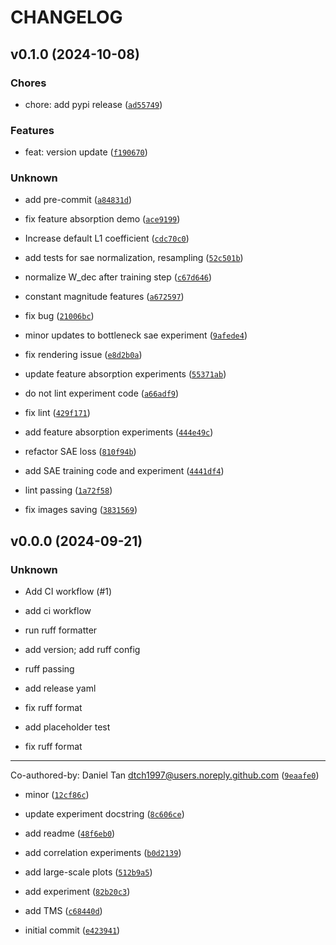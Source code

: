 # CHANGELOG


## v0.1.0 (2024-10-08)

### Chores

* chore: add pypi release ([`ad55749`](https://github.com/dtch1997/tms/commit/ad55749e61225406b6394c66d3a8cd0054511404))

### Features

* feat: version update ([`f190670`](https://github.com/dtch1997/tms/commit/f19067008b9697b276f04fe0109927c0667569a3))

### Unknown

* add pre-commit ([`a84831d`](https://github.com/dtch1997/tms/commit/a84831d98ea730255dca518156f1cac9cfbd9e6f))

* fix feature absorption demo ([`ace9199`](https://github.com/dtch1997/tms/commit/ace919980894a9c5afea4caea87d9914e8ad8dbf))

* Increase default L1 coefficient ([`cdc70c0`](https://github.com/dtch1997/tms/commit/cdc70c04e787bf837ac59fb32878e260aca03372))

* add tests for sae normalization, resampling ([`52c501b`](https://github.com/dtch1997/tms/commit/52c501bcc092d8364ed24cd7ce14a28db6aa0076))

* normalize W_dec after training step ([`c67d646`](https://github.com/dtch1997/tms/commit/c67d646f3b09d20aadb487c42cfe140fcb613ac2))

* constant magnitude features ([`a672597`](https://github.com/dtch1997/tms/commit/a67259766c72adf7ebe80fa59bd85e546003b1e9))

* fix bug ([`21006bc`](https://github.com/dtch1997/tms/commit/21006bc0fb86430ea1bfc26d4369776b5ce8a684))

* minor updates to bottleneck sae experiment ([`9afede4`](https://github.com/dtch1997/tms/commit/9afede47982f44616b4c745dab20aa39621f024d))

* fix rendering issue ([`e8d2b0a`](https://github.com/dtch1997/tms/commit/e8d2b0a3c36776c254a7d8bd7325f89813a17f22))

* update feature absorption experiments ([`55371ab`](https://github.com/dtch1997/tms/commit/55371abe06c4e2ad93fa6dec84de79c948fa8c3b))

* do not lint experiment code ([`a66adf9`](https://github.com/dtch1997/tms/commit/a66adf906b7ec341c6492c8dc3b61deb76add9dd))

* fix lint ([`429f171`](https://github.com/dtch1997/tms/commit/429f171928fbb78ca72084feb4fc5165f415aa44))

* add feature absorption experiments ([`444e49c`](https://github.com/dtch1997/tms/commit/444e49cb379c324a8a63a19f5c534c34bb576b1b))

* refactor SAE loss ([`810f94b`](https://github.com/dtch1997/tms/commit/810f94b447b321abe9f581fa8dd984a88572ebf5))

* add SAE training code and experiment ([`4441df4`](https://github.com/dtch1997/tms/commit/4441df415977a1e25b653650590fb5076a0624a8))

* lint passing ([`1a72f58`](https://github.com/dtch1997/tms/commit/1a72f58bfe414014cd0835390091cf433af72aa2))

* fix images saving ([`3831569`](https://github.com/dtch1997/tms/commit/3831569f0635d3919509d442bbc0e246d22f2ae2))


## v0.0.0 (2024-09-21)

### Unknown

* Add CI workflow (#1)

* add ci workflow

* run ruff formatter

* add version; add ruff config

* ruff passing

* add release yaml

* fix ruff format

* add placeholder test

* fix ruff format

---------

Co-authored-by: Daniel Tan <dtch1997@users.noreply.github.com> ([`9eaafe0`](https://github.com/dtch1997/tms/commit/9eaafe0da283c393527d314252710909dab8e67c))

* minor ([`12cf86c`](https://github.com/dtch1997/tms/commit/12cf86c023b1900632e42f65879ffc9b3494f933))

* update experiment docstring ([`8c606ce`](https://github.com/dtch1997/tms/commit/8c606cea639c0827d30877b1c185da2ec62dc9f9))

* add readme ([`48f6eb0`](https://github.com/dtch1997/tms/commit/48f6eb014b626ad84b644a7132d588317d807857))

* add correlation experiments ([`b0d2139`](https://github.com/dtch1997/tms/commit/b0d2139cb8a94b34159fb2ffbe8586b58203a80b))

* add large-scale plots ([`512b9a5`](https://github.com/dtch1997/tms/commit/512b9a5610410a29b1eeb160b42fa368f7355718))

* add experiment ([`82b20c3`](https://github.com/dtch1997/tms/commit/82b20c32bf9742ed090fe4d3fd850fda97f95ef1))

* add TMS ([`c68440d`](https://github.com/dtch1997/tms/commit/c68440d83cd0bcd4eeba215489a3c7301e4f0ec1))

* initial commit ([`e423941`](https://github.com/dtch1997/tms/commit/e42394179bc1022f7fda3da9f661ae37db0ccbe6))
